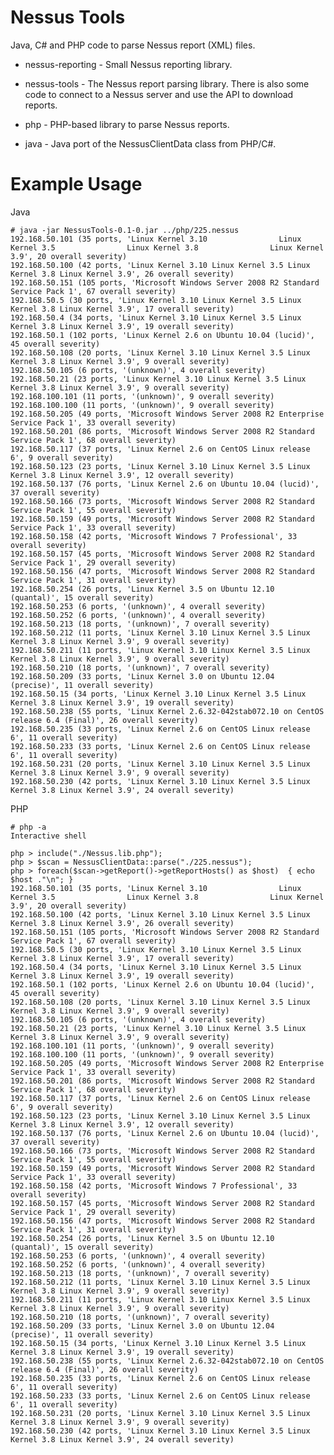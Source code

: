 Nessus Tools
=================================

Java, C# and PHP code to parse Nessus report (XML) files. 

* nessus-reporting - Small Nessus reporting library.

* nessus-tools - The Nessus report parsing library. There is also some code to connect to a Nessus server and use the API to download reports.

* php - PHP-based library to parse Nessus reports.

* java - Java port of the NessusClientData class from PHP/C#.


Example Usage
=================================

Java

    # java -jar NessusTools-0.1-0.jar ../php/225.nessus 
    192.168.50.101 (35 ports, 'Linux Kernel 3.10 				Linux Kernel 3.5 				Linux Kernel 3.8 				Linux Kernel 3.9', 20 overall severity)
    192.168.50.100 (42 ports, 'Linux Kernel 3.10 Linux Kernel 3.5 Linux Kernel 3.8 Linux Kernel 3.9', 26 overall severity)
    192.168.50.151 (105 ports, 'Microsoft Windows Server 2008 R2 Standard Service Pack 1', 67 overall severity)
    192.168.50.5 (30 ports, 'Linux Kernel 3.10 Linux Kernel 3.5 Linux Kernel 3.8 Linux Kernel 3.9', 17 overall severity)
    192.168.50.4 (34 ports, 'Linux Kernel 3.10 Linux Kernel 3.5 Linux Kernel 3.8 Linux Kernel 3.9', 19 overall severity)
    192.168.50.1 (102 ports, 'Linux Kernel 2.6 on Ubuntu 10.04 (lucid)', 45 overall severity)
    192.168.50.108 (20 ports, 'Linux Kernel 3.10 Linux Kernel 3.5 Linux Kernel 3.8 Linux Kernel 3.9', 9 overall severity)
    192.168.50.105 (6 ports, '(unknown)', 4 overall severity)
    192.168.50.21 (23 ports, 'Linux Kernel 3.10 Linux Kernel 3.5 Linux Kernel 3.8 Linux Kernel 3.9', 9 overall severity)
    192.168.100.101 (11 ports, '(unknown)', 9 overall severity)
    192.168.100.100 (11 ports, '(unknown)', 9 overall severity)
    192.168.50.205 (49 ports, 'Microsoft Windows Server 2008 R2 Enterprise Service Pack 1', 33 overall severity)
    192.168.50.201 (86 ports, 'Microsoft Windows Server 2008 R2 Standard Service Pack 1', 68 overall severity)
    192.168.50.117 (37 ports, 'Linux Kernel 2.6 on CentOS Linux release 6', 9 overall severity)
    192.168.50.123 (23 ports, 'Linux Kernel 3.10 Linux Kernel 3.5 Linux Kernel 3.8 Linux Kernel 3.9', 12 overall severity)
    192.168.50.137 (76 ports, 'Linux Kernel 2.6 on Ubuntu 10.04 (lucid)', 37 overall severity)
    192.168.50.166 (73 ports, 'Microsoft Windows Server 2008 R2 Standard Service Pack 1', 55 overall severity)
    192.168.50.159 (49 ports, 'Microsoft Windows Server 2008 R2 Standard Service Pack 1', 33 overall severity)
    192.168.50.158 (42 ports, 'Microsoft Windows 7 Professional', 33 overall severity)
    192.168.50.157 (45 ports, 'Microsoft Windows Server 2008 R2 Standard Service Pack 1', 29 overall severity)
    192.168.50.156 (47 ports, 'Microsoft Windows Server 2008 R2 Standard Service Pack 1', 31 overall severity)
    192.168.50.254 (26 ports, 'Linux Kernel 3.5 on Ubuntu 12.10 (quantal)', 15 overall severity)
    192.168.50.253 (6 ports, '(unknown)', 4 overall severity)
    192.168.50.252 (6 ports, '(unknown)', 4 overall severity)
    192.168.50.213 (18 ports, '(unknown)', 7 overall severity)
    192.168.50.212 (11 ports, 'Linux Kernel 3.10 Linux Kernel 3.5 Linux Kernel 3.8 Linux Kernel 3.9', 9 overall severity)
    192.168.50.211 (11 ports, 'Linux Kernel 3.10 Linux Kernel 3.5 Linux Kernel 3.8 Linux Kernel 3.9', 9 overall severity)
    192.168.50.210 (18 ports, '(unknown)', 7 overall severity)
    192.168.50.209 (33 ports, 'Linux Kernel 3.0 on Ubuntu 12.04 (precise)', 11 overall severity)
    192.168.50.15 (34 ports, 'Linux Kernel 3.10 Linux Kernel 3.5 Linux Kernel 3.8 Linux Kernel 3.9', 19 overall severity)
    192.168.50.238 (55 ports, 'Linux Kernel 2.6.32-042stab072.10 on CentOS release 6.4 (Final)', 26 overall severity)
    192.168.50.235 (33 ports, 'Linux Kernel 2.6 on CentOS Linux release 6', 11 overall severity)
    192.168.50.233 (33 ports, 'Linux Kernel 2.6 on CentOS Linux release 6', 11 overall severity)
    192.168.50.231 (20 ports, 'Linux Kernel 3.10 Linux Kernel 3.5 Linux Kernel 3.8 Linux Kernel 3.9', 9 overall severity)
    192.168.50.230 (42 ports, 'Linux Kernel 3.10 Linux Kernel 3.5 Linux Kernel 3.8 Linux Kernel 3.9', 24 overall severity)

PHP

    # php -a
    Interactive shell
    
    php > include("./Nessus.lib.php");
    php > $scan = NessusClientData::parse("./225.nessus");
    php > foreach($scan->getReport()->getReportHosts() as $host)  { echo $host ."\n"; }
    192.168.50.101 (35 ports, 'Linux Kernel 3.10 				Linux Kernel 3.5 				Linux Kernel 3.8 				Linux Kernel 3.9', 20 overall severity)
    192.168.50.100 (42 ports, 'Linux Kernel 3.10 Linux Kernel 3.5 Linux Kernel 3.8 Linux Kernel 3.9', 26 overall severity)
    192.168.50.151 (105 ports, 'Microsoft Windows Server 2008 R2 Standard Service Pack 1', 67 overall severity)
    192.168.50.5 (30 ports, 'Linux Kernel 3.10 Linux Kernel 3.5 Linux Kernel 3.8 Linux Kernel 3.9', 17 overall severity)
    192.168.50.4 (34 ports, 'Linux Kernel 3.10 Linux Kernel 3.5 Linux Kernel 3.8 Linux Kernel 3.9', 19 overall severity)
    192.168.50.1 (102 ports, 'Linux Kernel 2.6 on Ubuntu 10.04 (lucid)', 45 overall severity)
    192.168.50.108 (20 ports, 'Linux Kernel 3.10 Linux Kernel 3.5 Linux Kernel 3.8 Linux Kernel 3.9', 9 overall severity)
    192.168.50.105 (6 ports, '(unknown)', 4 overall severity)
    192.168.50.21 (23 ports, 'Linux Kernel 3.10 Linux Kernel 3.5 Linux Kernel 3.8 Linux Kernel 3.9', 9 overall severity)
    192.168.100.101 (11 ports, '(unknown)', 9 overall severity)
    192.168.100.100 (11 ports, '(unknown)', 9 overall severity)
    192.168.50.205 (49 ports, 'Microsoft Windows Server 2008 R2 Enterprise Service Pack 1', 33 overall severity)
    192.168.50.201 (86 ports, 'Microsoft Windows Server 2008 R2 Standard Service Pack 1', 68 overall severity)
    192.168.50.117 (37 ports, 'Linux Kernel 2.6 on CentOS Linux release 6', 9 overall severity)
    192.168.50.123 (23 ports, 'Linux Kernel 3.10 Linux Kernel 3.5 Linux Kernel 3.8 Linux Kernel 3.9', 12 overall severity)
    192.168.50.137 (76 ports, 'Linux Kernel 2.6 on Ubuntu 10.04 (lucid)', 37 overall severity)
    192.168.50.166 (73 ports, 'Microsoft Windows Server 2008 R2 Standard Service Pack 1', 55 overall severity)
    192.168.50.159 (49 ports, 'Microsoft Windows Server 2008 R2 Standard Service Pack 1', 33 overall severity)
    192.168.50.158 (42 ports, 'Microsoft Windows 7 Professional', 33 overall severity)
    192.168.50.157 (45 ports, 'Microsoft Windows Server 2008 R2 Standard Service Pack 1', 29 overall severity)
    192.168.50.156 (47 ports, 'Microsoft Windows Server 2008 R2 Standard Service Pack 1', 31 overall severity)
    192.168.50.254 (26 ports, 'Linux Kernel 3.5 on Ubuntu 12.10 (quantal)', 15 overall severity)
    192.168.50.253 (6 ports, '(unknown)', 4 overall severity)
    192.168.50.252 (6 ports, '(unknown)', 4 overall severity)
    192.168.50.213 (18 ports, '(unknown)', 7 overall severity)
    192.168.50.212 (11 ports, 'Linux Kernel 3.10 Linux Kernel 3.5 Linux Kernel 3.8 Linux Kernel 3.9', 9 overall severity)
    192.168.50.211 (11 ports, 'Linux Kernel 3.10 Linux Kernel 3.5 Linux Kernel 3.8 Linux Kernel 3.9', 9 overall severity)
    192.168.50.210 (18 ports, '(unknown)', 7 overall severity)
    192.168.50.209 (33 ports, 'Linux Kernel 3.0 on Ubuntu 12.04 (precise)', 11 overall severity)
    192.168.50.15 (34 ports, 'Linux Kernel 3.10 Linux Kernel 3.5 Linux Kernel 3.8 Linux Kernel 3.9', 19 overall severity)
    192.168.50.238 (55 ports, 'Linux Kernel 2.6.32-042stab072.10 on CentOS release 6.4 (Final)', 26 overall severity)
    192.168.50.235 (33 ports, 'Linux Kernel 2.6 on CentOS Linux release 6', 11 overall severity)
    192.168.50.233 (33 ports, 'Linux Kernel 2.6 on CentOS Linux release 6', 11 overall severity)
    192.168.50.231 (20 ports, 'Linux Kernel 3.10 Linux Kernel 3.5 Linux Kernel 3.8 Linux Kernel 3.9', 9 overall severity)
    192.168.50.230 (42 ports, 'Linux Kernel 3.10 Linux Kernel 3.5 Linux Kernel 3.8 Linux Kernel 3.9', 24 overall severity)

